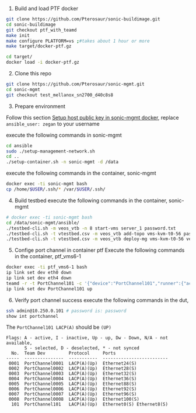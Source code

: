 1. Build and load PTF docker
```bash
git clone https://github.com/Pterosaur/sonic-buildimage.git
cd sonic-buildimage
git checkout ptf_with_teamd
make init
make configure PLATFORM=vs ;#takes about 1 hour or more
make target/docker-ptf.gz

cd target/
docker load -i docker-ptf.gz
```

2. Clone this repo
```bash
git clone https://github.com/Pterosaur/sonic-mgmt.git
cd sonic-mgmt
git checkout test_mellanox_sn2700_d40c8s8
```

3. Prepare environment

Follow this section [Setup host public key in sonic-mgmt docker](https://github.com/Azure/sonic-mgmt/blob/master/docs/testbed/README.testbed.VsSetup.md#setup-host-public-key-in-sonic-mgmt-docker), replace `ansible_user: zegan` to your username

execute the following commands in sonic-mgmt
```bash
cd ansible
sudo ./setup-management-network.sh
cd ..
./setup-container.sh -n sonic-mgmt -d /data
```

execute the following commands in the container, sonic-mgmt
```bash
docker exec -ti sonic-mgmt bash
cp /home/$USER/.ssh/* /var/$USER/.ssh/
```

4. Build testbed
execute the following commands in the container, sonic-mgmt
```bash
# docker exec -ti sonic-mgmt bash
cd /data/sonic-mgmt/ansible/
./testbed-cli.sh -m veos_vtb -n 8 start-vms server_1 password.txt
./testbed-cli.sh -t vtestbed.csv -m veos_vtb add-topo vms-kvm-t0-56 password.txt
./testbed-cli.sh -t vtestbed.csv -m veos_vtb deploy-mg vms-kvm-t0-56 veos_vtb password.txt
```

5. Confige port channel in container ptf
Execute the following commands in the container, ptf_vms6-1
``` bash
docker exec -ti ptf_vms6-1 bash
ip link set dev eth0 down
ip link set dev eth4 down
teamd -r -t PortChannel101 -c '{"device":"PortChannel101","runner":{"active":true,"name":"lacp","min_ports":1},"ports":{"eth0":{},"eth4":{}}}' -g
ip link set dev PortChannel101 up
```

6. Verify port channel success
execute the following commands in the dut, 
``` bash
ssh admin@10.250.0.101 # password is: password
show int portchannel
```
The `PortChannel101 LACP(A)` should be `(UP)`
```
Flags: A - active, I - inactive, Up - up, Dw - Down, N/A - not available,
       S - selected, D - deselected, * - not synced
  No.  Team Dev         Protocol     Ports
-----  ---------------  -----------  -------------------------
 0001  PortChannel0001  LACP(A)(Up)  Ethernet24(S)
 0002  PortChannel0002  LACP(A)(Up)  Ethernet28(S)
 0003  PortChannel0003  LACP(A)(Up)  Ethernet32(S)
 0004  PortChannel0004  LACP(A)(Up)  Ethernet36(S)
 0005  PortChannel0005  LACP(A)(Up)  Ethernet88(S)
 0006  PortChannel0006  LACP(A)(Up)  Ethernet92(S)
 0007  PortChannel0007  LACP(A)(Up)  Ethernet96(S)
 0008  PortChannel0008  LACP(A)(Up)  Ethernet100(S)
  101  PortChannel101   LACP(A)(Up)  Ethernet0(S) Ethernet8(S)
```